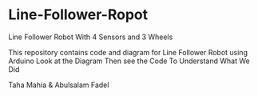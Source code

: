 # Line-Follower-Ropot
Line Follower Robot With 4 Sensors and 3 Wheels

This repository contains code and diagram for Line Follower Robot using Arduino
Look at the Diagram Then see the Code To Understand What We Did

Taha Mahia & Abulsalam Fadel
